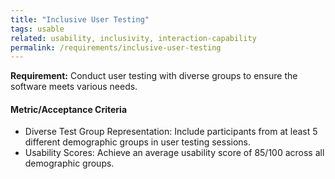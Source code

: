 ```yaml
---
title: "Inclusive User Testing"
tags: usable
related: usability, inclusivity, interaction-capability
permalink: /requirements/inclusive-user-testing
---
```


<div class="quality-requirement" markdown="1">

**Requirement:**  Conduct user testing with diverse groups to ensure the software meets various needs.

#### Metric/Acceptance Criteria

* Diverse Test Group Representation: Include participants from at least 5 different demographic groups in user testing sessions.
* Usability Scores: Achieve an average usability score of 85/100 across all demographic groups.

</div><br>



